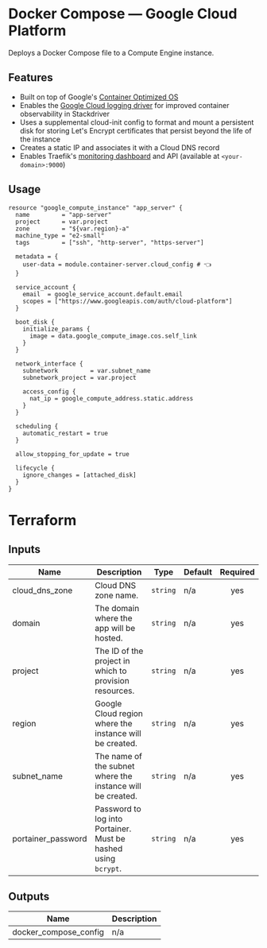 # Docker Compose — Google Cloud Platform

Deploys a Docker Compose file to a Compute Engine instance.

## Features

- Built on top of Google's [Container Optimized OS](https://cloud.google.com/container-optimized-os)
- Enables the [Google Cloud logging driver](https://docs.docker.com/config/containers/logging/gcplogs/) for improved container observability in Stackdriver
- Uses a supplemental cloud-init config to format and mount a persistent disk for storing Let's Encrypt certificates that persist beyond the life of the instance
- Creates a static IP and associates it with a Cloud DNS record
- Enables Traefik's [monitoring dashboard](https://docs.traefik.io/operations/dashboard/) and API (available at `<your-domain>:9000`)

## Usage

```hcl
resource "google_compute_instance" "app_server" {
  name         = "app-server"
  project      = var.project
  zone         = "${var.region}-a"
  machine_type = "e2-small"
  tags         = ["ssh", "http-server", "https-server"]

  metadata = {
    user-data = module.container-server.cloud_config # 👈
  }

  service_account {
    email  = google_service_account.default.email
    scopes = ["https://www.googleapis.com/auth/cloud-platform"]
  }

  boot_disk {
    initialize_params {
      image = data.google_compute_image.cos.self_link
    }
  }

  network_interface {
    subnetwork         = var.subnet_name
    subnetwork_project = var.project

    access_config {
      nat_ip = google_compute_address.static.address
    }
  }

  scheduling {
    automatic_restart = true
  }

  allow_stopping_for_update = true

  lifecycle {
    ignore_changes = [attached_disk]
  }
}

```

# Terraform

## Inputs

| Name               | Description                                                          | Type     | Default | Required |
| ------------------ | -------------------------------------------------------------------- | -------- | ------- | :------: |
| cloud_dns_zone     | Cloud DNS zone name.                                                 | `string` | n/a     |   yes    |
| domain             | The domain where the app will be hosted.                             | `string` | n/a     |   yes    |
| project            | The ID of the project in which to provision resources.               | `string` | n/a     |   yes    |
| region             | Google Cloud region where the instance will be created.              | `string` | n/a     |   yes    |
| subnet_name        | The name of the subnet where the instance will be created.           | `string` | n/a     |   yes    |
| portainer_password | Password to log into Portainer. Must be hashed using `bcrypt`.       | `string` | n/a     |   yes    |

## Outputs

| Name                  | Description |
| --------------------- | ----------- |
| docker_compose_config | n/a         |
